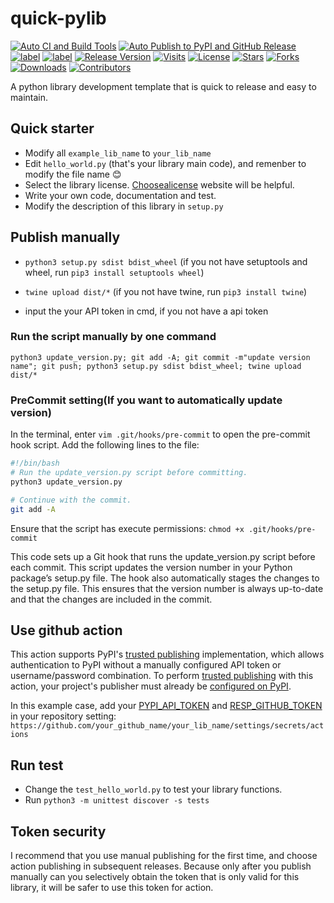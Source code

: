 # quick-pylib

[![Auto CI and Build Tools](https://github.com/aboutmydreams/quick-pylib/actions/workflows/ci-test.yml/badge.svg)](https://github.com/aboutmydreams/quick-pylib/actions/workflows/ci-test.yml)
[![Auto Publish to PyPI and GitHub Release](https://github.com/aboutmydreams/quick-pylib/actions/workflows/release.yml/badge.svg)](https://github.com/aboutmydreams/quick-pylib/actions/workflows/release.yml)
[![label](https://img.shields.io/badge/%E4%B8%AD%E6%96%87%E6%96%87%E6%A1%A3-ZH-brightgreen)](https://github.com/aboutmydreams/quick-pylib/blob/main/README_ZH.md)
[![label](https://img.shields.io/badge/English-EN-brightgreen)](https://github.com/aboutmydreams/quick-pylib/blob/main/README.md)
[![Release Version](https://img.shields.io/github/release/aboutmydreams/quick-pylib.svg)](https://github.com/aboutmydreams/quick-pylib/releases)
[![Visits](https://komarev.com/ghpvc/?username=aboutmydreams&repo=quick-pylib)](https://github.com/aboutmydreams/quick-pylib)
[![License](https://img.shields.io/github/license/aboutmydreams/quick-pylib.svg)](https://github.com/aboutmydreams/quick-pylib/license)
[![Stars](https://img.shields.io/github/stars/aboutmydreams/quick-pylib.svg)](https://github.com/aboutmydreams/quick-pylib/stargazers)
[![Forks](https://img.shields.io/github/forks/aboutmydreams/quick-pylib.svg)](https://github.com/aboutmydreams/quick-pylib/network)
[![Downloads](https://pepy.tech/badge/quick-pylib)](https://pepy.tech/project/quick-pylib)
[![Contributors](https://img.shields.io/github/contributors/aboutmydreams/quick-pylib.svg)](https://github.com/aboutmydreams/quick-pylib/graphs/contributors)

A python library development template that is quick to release and easy to maintain.

## Quick starter

- Modify all `example_lib_name` to `your_lib_name`
- Edit `hello_world.py` (that's your library main code), and remenber to modify the file name 😊
- Select the library license. [Choosealicense] website will be helpful.
- Write your own code, documentation and test.
- Modify the description of this library in `setup.py`

## Publish manually

- `python3 setup.py sdist bdist_wheel` (if you not have setuptools and wheel, run `pip3 install setuptools wheel`)

- `twine upload dist/*`  (if you not have twine, run `pip3 install twine`)

- input the your API token in cmd, if you not have a api token

### Run the script manually by one command

`python3 update_version.py; git add -A; git commit -m"update version name"; git push; python3 setup.py sdist bdist_wheel; twine upload dist/*`

### PreCommit setting(If you want to automatically update version)

In the terminal, enter `vim .git/hooks/pre-commit` to open the pre-commit hook script. Add the following lines to the file: 

```bash
#!/bin/bash
# Run the update_version.py script before committing.
python3 update_version.py

# Continue with the commit.
git add -A
```

Ensure that the script has execute permissions: 
`chmod +x .git/hooks/pre-commit`

This code sets up a Git hook that runs the update_version.py script before each commit. This script updates the version number in your Python package’s setup.py file. The hook also automatically stages the changes to the setup.py file. This ensures that the version number is always up-to-date and that the changes are included in the commit.

## Use github action

This action supports PyPI's [trusted publishing]
implementation, which allows authentication to PyPI without a manually
configured API token or username/password combination. To perform
[trusted publishing] with this action, your project's
publisher must already be [configured on PyPI].

In this example case, add your [PYPI_API_TOKEN] and [RESP_GITHUB_TOKEN] in your repository setting: `https://github.com/your_github_name/your_lib_name/settings/secrets/actions`

## Run test

- Change the `test_hello_world.py` to test your library functions.
- Run `python3 -m unittest discover -s tests`

## Token security

I recommend that you use manual publishing for the first time, and choose action publishing in subsequent releases. Because only after you publish manually can you selectively obtain the token that is only valid for this library, it will be safer to use this token for action.

[trusted publishing]: https://docs.pypi.org/trusted-publishers/
[configured on PyPI]: https://docs.pypi.org/trusted-publishers/adding-a-publisher/
[PYPI_API_TOKEN]: https://pypi.org/help/#apitoken
[RESP_GITHUB_TOKEN]: https://github.com/settings/tokens?type=beta
[Choosealicense]: https://choosealicense.com
